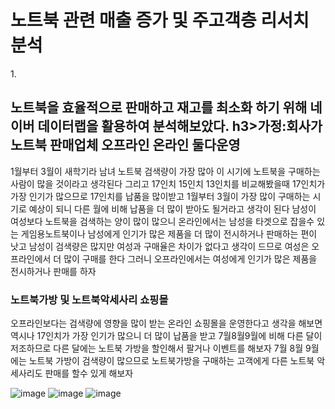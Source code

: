 <h1> 노트북 관련 매출 증가 및 주고객층 리서치 분석 </h1>

1.<h2> 노트북을 효율적으로 판매하고 재고를 최소화 하기 위해 네이버 데이터랩을 활용하여 분석해보았다.
h3>가정:회사가 노트북 판매업체 오프라인 온라인 둘다운영</h3>
<p>1월부터 3월이 새학기라 남녀 노트북 검색량이 가장 많아 이 시기에 노트북을 구매하는 사람이 많을 것이라고 생각된다 
그리고 17인치 15인치 13인치를 비교해봤을때 17인치가 가장 인기가 많으므로 17인치를 납품을 많이받고 1월부터 3월이 가장 많이 구매하는 시기로 예상이 되니 다른 월에 비해 납품을 더 많이 받아도 될거라고 생각이 된다
남성이 여성보다 노트북을 검색하는 양이 많이 많으니 온라인에서는 남성을 타겟으로 잡을수 있는 게임용노트북이나 남성에게 인기가 많은 제품을
더 많이 전시하거나 판매하는 편이 낫고 남성이 검색량은 많지만 여성과 구매율은 차이가 없다고 생각이 드므로 여성은 오프라인에서 더 많이 구매를 한다 그러니 오프라인에서는 여성에게 인기가 많은 제품을 전시하거나 판매를 하자</p>

<h3>노트북가방 및 노트북악세사리 쇼핑몰</h3>
<p>오프라인보다는 검색량에 영향을 많이 받는 온라인 쇼핑몰을 운영한다고 생각을 해보면 역시나 17인치가 가장 인기가 많으니
더 많이 납품을 받고 7월8월9월에 비해 다른 달이 저조하므로 다른 달에는 노트북 가방을 할인해서 팔거나 이벤트를 해보자
7월 8월 9월에는 노트북 가방이 검색량이 많으므로 노트북가방을 구매하는 고객에게 다른 노트북 악세사리도 판매를 할수 있게 해보자
 
</p>
 


![image](https://user-images.githubusercontent.com/122436372/219250405-a5c7118a-50ab-4a8f-8c76-69216f22c4f4.png)
![image](https://user-images.githubusercontent.com/122436372/219250465-f15d9128-5f96-45e2-ab83-98c0381f51d5.png)
![image](https://user-images.githubusercontent.com/122436372/219250520-c0961d16-a156-479e-87b0-7c414e3a9f05.png)

